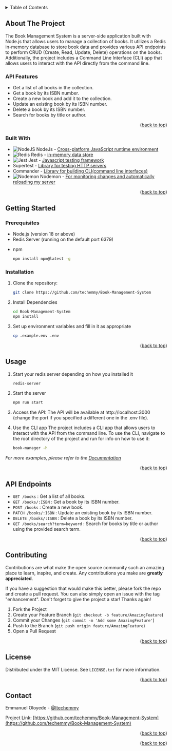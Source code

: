 <a name="readme-top"></a>

<!-- TABLE OF CONTENTS -->
<details>
  <summary>Table of Contents</summary>
  <ol>
    <li>
      <a href="#about-the-project">About The Project</a>
      <ul>
        <li><a href="#built-with">Built With</a></li>
      </ul>
    </li>
    <li>
      <a href="#getting-started">Getting Started</a>
      <ul>
        <li><a href="#prerequisites">Prerequisites</a></li>
        <li><a href="#installation">Installation</a></li>
      </ul>
    </li>
    <li><a href="#usage">Usage</a></li>
    <li><a href="#api-endpoints">API Endpoints</a></li>
    <li><a href="#cli-app">CLI App</a></li>
    <li><a href="#contributing">Contributing</a></li>
    <li><a href="#license">License</a></li>
    <li><a href="#contact">Contact</a></li>
  </ol>
</details>



<!-- ABOUT THE PROJECT -->
## About The Project

The Book Management System is a server-side application built with Node.js that allows users to manage a collection of books. It utilizes a Redis in-memory database to store book data and provides various API endpoints to perform CRUD (Create, Read, Update, Delete) operations on the books. Additionally, the project includes a Command Line Interface (CLI) app that allows users to interact with the API directly from the command line.

### API Features

- Get a list of all books in the collection.
- Get a book by its ISBN number.
- Create a new book and add it to the collection.
- Update an existing book by its ISBN number.
- Delete a book by its ISBN number.
- Search for books by title or author.

<p align="right">(<a href="#readme-top">back to top</a>)</p>



### Built With

* ![NodeJS](https://img.shields.io/badge/node.js-6DA55F?style=for-the-badge&logo=node.js&logoColor=white) NodeJs - [Cross-platform JavaScript runtime environment](https://nodejs.org/)
* ![Redis](https://img.shields.io/badge/redis-%23DD0031.svg?style=for-the-badge&logo=redis&logoColor=white) Redis - [in-memory data store](https://redis.io/)
* ![Jest](https://img.shields.io/badge/-jest-%23C21325?style=for-the-badge&logo=jest&logoColor=white) Jest - [Javascript testing framework](https://jestjs.io/)
* Supertest - [Library for testing HTTP servers](https://www.npmjs.com/package/supertest)
* Commander - [Library for building CLI(command line interfaces)](npmjs.com/package/commander)
* ![Nodemon](https://img.shields.io/badge/NODEMON-%23323330.svg?style=for-the-badge&logo=nodemon&logoColor=%BBDEAD) Nodemon - [For monitoring changes and automatically reloading my server](https://nodemon.io/)

<p align="right">(<a href="#readme-top">back to top</a>)</p>



<!-- GETTING STARTED -->
## Getting Started
### Prerequisites

- Node.js (version 18 or above)
- Redis Server (running on the default port 6379)

* npm
  ```sh
  npm install npm@latest -g
  ```

### Installation

1. Clone the repository:
   ```sh
   git clone https://github.com/techemmy/Book-Management-System
   ```
2. Install Dependencies
   ```sh
   cd Book-Management-System
   npm install
   ```
3. Set up environment variables and fill in it as appropriate
   ```sh
   cp .example.env .env
   ```


<p align="right">(<a href="#readme-top">back to top</a>)</p>



<!-- USAGE EXAMPLES -->
## Usage

1. Start your redis server depending on how you installed it
   ```sh
   redis-server
   ```
2. Start the server
   ```sh
   npm run start
   ```

3. Access the API:
The API will be available at http://localhost:3000 (change the port if you specified a different one in the .env file).

4. Use the CLI app
The project includes a CLI app that allows users to interact with the API from the command line. To use the CLI, navigate to the root directory of the project and run for info on how to use it:
   ```sh
   book-manager -h
   ```


_For more examples, please refer to the [Documentation](https://example.com)_

<p align="right">(<a href="#readme-top">back to top</a>)</p>


## API Endpoints
- `GET /books` : Get a list of all books.
- `GET /books/:ISBN` : Get a book by its ISBN number.
- `POST /books` : Create a new book.
- `PATCH /books/:ISBN` : Update an existing book by its ISBN number.
- `DELETE /books/:ISBN` : Delete a book by its ISBN number.
- `GET /books/search?term=keyword` : Search for books by title or author using the provided search term.
<p align="right">(<a href="#readme-top">back to top</a>)</p>


<!-- CONTRIBUTING -->
## Contributing

Contributions are what make the open source community such an amazing place to learn, inspire, and create. Any contributions you make are **greatly appreciated**.

If you have a suggestion that would make this better, please fork the repo and create a pull request. You can also simply open an issue with the tag "enhancement".
Don't forget to give the project a star! Thanks again!

1. Fork the Project
2. Create your Feature Branch (`git checkout -b feature/AmazingFeature`)
3. Commit your Changes (`git commit -m 'Add some AmazingFeature'`)
4. Push to the Branch (`git push origin feature/AmazingFeature`)
5. Open a Pull Request

<p align="right">(<a href="#readme-top">back to top</a>)</p>



<!-- LICENSE -->
## License

Distributed under the MIT License. See `LICENSE.txt` for more information.

<p align="right">(<a href="#readme-top">back to top</a>)</p>



<!-- CONTACT -->
## Contact

Emmanuel Oloyede - [@Itechemmy](https://twitter.com/Itechemmy)

Project Link: [https://github.com/techemmy/Book-Management-System](https://github.com/techemmy/Book-Management-System)

<p align="right">(<a href="#readme-top">back to top</a>)</p>


<p align="right">(<a href="#readme-top">back to top</a>)</p>
